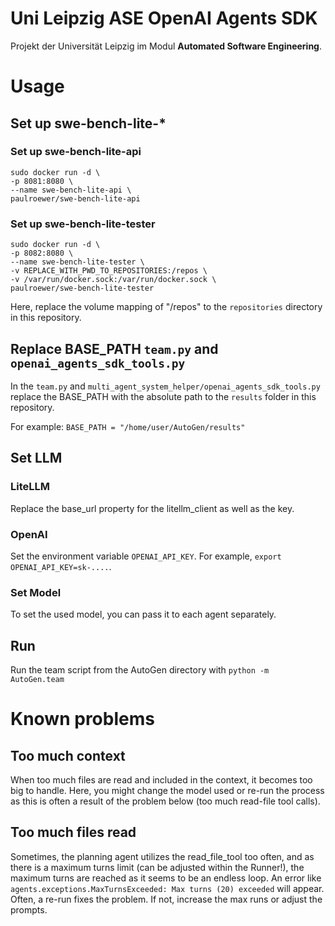 # Uni Leipzig ASE OpenAI Agents SDK

Projekt der Universität Leipzig im Modul **Automated Software Engineering**. 

# Usage

## Set up swe-bench-lite-*

### Set up swe-bench-lite-api

```
sudo docker run -d \
-p 8081:8080 \
--name swe-bench-lite-api \
paulroewer/swe-bench-lite-api
```

### Set up swe-bench-lite-tester

```
sudo docker run -d \
-p 8082:8080 \
--name swe-bench-lite-tester \
-v REPLACE_WITH_PWD_TO_REPOSITORIES:/repos \
-v /var/run/docker.sock:/var/run/docker.sock \
paulroewer/swe-bench-lite-tester
```

Here, replace the volume mapping of "/repos" to the `repositories` directory in this repository.

## Replace BASE_PATH  `team.py` and `openai_agents_sdk_tools.py`

In the `team.py` and `multi_agent_system_helper/openai_agents_sdk_tools.py` replace the BASE_PATH with the absolute path to the `results` folder in this repository.

For example: `BASE_PATH = "/home/user/AutoGen/results"`

## Set LLM 

### LiteLLM

Replace the base_url property for the litellm_client as well as the key.

### OpenAI

Set the environment variable `OPENAI_API_KEY`. For example, `export OPENAI_API_KEY=sk-....`.

### Set Model

To set the used model, you can pass it to each agent separately.

## Run

Run the team script from the AutoGen directory with `python -m AutoGen.team`

# Known problems

## Too much context

When too much files are read and included in the context, it becomes too big to handle. Here, you might change the model used or re-run the process as this is often a result of the problem below (too much read-file tool calls).

## Too much files read

Sometimes, the planning agent utilizes the read_file_tool too often, and as there is a maximum turns limit (can be adjusted within the Runner!), the maximum turns are reached as it seems to be an endless loop.
An error like `agents.exceptions.MaxTurnsExceeded: Max turns (20) exceeded` will appear. Often, a re-run fixes the problem. If not, increase the max runs or adjust the prompts.


